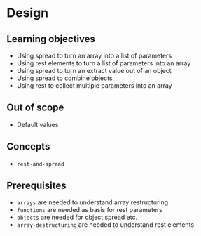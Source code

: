 # Design

## Learning objectives

- Using spread to turn an array into a list of parameters
- Using rest elements to turn a list of parameters into an array
- Using spread to turn an extract value out of an object
- Using spread to combine objects
- Using rest to collect multiple parameters into an array

## Out of scope

- Default values

## Concepts

- `rest-and-spread`

## Prerequisites

- `arrays` are needed to understand array restructuring
- `functions` are needed as basis for rest parameters
- `objects` are needed for object spread etc.
- `array-destructuring` are needed to understand rest elements
